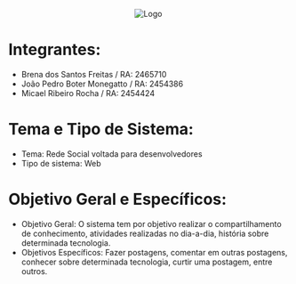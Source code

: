 <p align="center">
  <img src="../static/images/logo.png" alt="Logo">
  
# Integrantes:

- Brena dos Santos Freitas / RA: 2465710
- João Pedro Boter Monegatto / RA: 2454386
- Micael Ribeiro Rocha / RA: 2454424

# Tema e Tipo de Sistema:

- Tema: Rede Social voltada para desenvolvedores
- Tipo de sistema: Web

# Objetivo Geral e Específicos:

- Objetivo Geral: O sistema tem por objetivo realizar o compartilhamento de conhecimento, atividades realizadas no dia-a-dia, história sobre determinada tecnologia.
- Objetivos Específicos: Fazer postagens, comentar em outras postagens, conhecer sobre determinada tecnologia, curtir uma postagem, entre outros.

</p>

